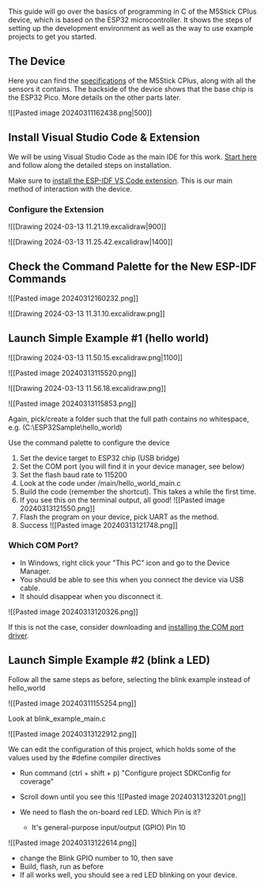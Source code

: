This guide will go over the basics of programming in C of the M5Stick CPlus device, which is based on the ESP32 microcontroller. It shows the steps of setting up the development environment as well as the way to use example projects to get you started.

## The Device

Here you can find the [specifications](https://shop.m5stack.com/products/m5stickc-plus-esp32-pico-mini-iot-development-kit?variant=43983456764161#:~:text=IoT%20development%20kit-,Specification,-Resources) of the M5Stick CPlus, along with all the sensors it contains. The backside of the device shows that the base chip is the ESP32 Pico. More details on the other parts later.

![[Pasted image 20240311162438.png|500]]

## Install Visual Studio Code & Extension

We will be using Visual Studio Code as the main IDE for this work. [Start here](https://github.com/espressif/vscode-esp-idf-extension/blob/master/docs/tutorial/install.md) and follow along the detailed steps on installation.

Make sure to [install the ESP-IDF VS Code extension](https://marketplace.visualstudio.com/items?itemName=espressif.esp-idf-extension). This is our main method of interaction with the device.

### Configure the Extension

![[Drawing 2024-03-13 11.21.19.excalidraw|900]]

![[Drawing 2024-03-13 11.25.42.excalidraw|1400]]

## Check the Command Palette for the New ESP-IDF Commands

![[Pasted image 20240312160232.png]]

![[Drawing 2024-03-13 11.31.10.excalidraw.png]]

## Launch Simple Example #1 (hello world)

![[Drawing 2024-03-13 11.50.15.excalidraw.png|1100]]

![[Pasted image 20240313115520.png]]

![[Drawing 2024-03-13 11.56.18.excalidraw.png]]

![[Pasted image 20240313115853.png]]

Again, pick/create a folder such that the full path contains no whitespace, e.g. (C:\\ESP32Sample\\hello_world)

Use the command palette to configure the device

1. Set the device target to ESP32 chip (USB bridge)
2. Set the COM port (you will find it in your device manager, see below)
3. Set the flash baud rate to 115200
4. Look at the code under /main/hello_world_main.c
5. Build the code (remember the shortcut). This takes a while the first time.
6. If you see this on the terminal output, all good!
![[Pasted image 20240313121550.png]]
7. Flash the program on your device, pick UART as the method.
8. Success
![[Pasted image 20240313121748.png]]

### Which COM Port?

- In Windows, right click your "This PC" icon and go to the Device Manager.
- You should be able to see this when you connect the device via USB cable.
- It should disappear when you disconnect it.

![[Pasted image 20240313120326.png]]

If this is not the case, consider downloading and [installing the COM port driver](https://docs.espressif.com/projects/esp-idf/en/stable/esp32/get-started/establish-serial-connection.html).

## Launch Simple Example #2 (blink a LED)

Follow all the same steps as before, selecting the blink example instead of hello_world

![[Pasted image 20240311155254.png]]

Look at blink_example_main.c

![[Pasted image 20240313122912.png]]

We can edit the configuration of this project, which holds some of the values used by the #define compiler directives

- Run command (ctrl + shift + p) "Configure project SDKConfig for coverage"
- Scroll down until you see this
![[Pasted image 20240313123201.png]]

- We need to flash the on-board red LED. Which Pin is it?
	- It's general-purpose input/output (GPIO) Pin 10

![[Pasted image 20240313122614.png]]

- change the Blink GPIO number to 10, then save
- Build, flash, run as before
- If all works well, you should see a red LED blinking on your device.
